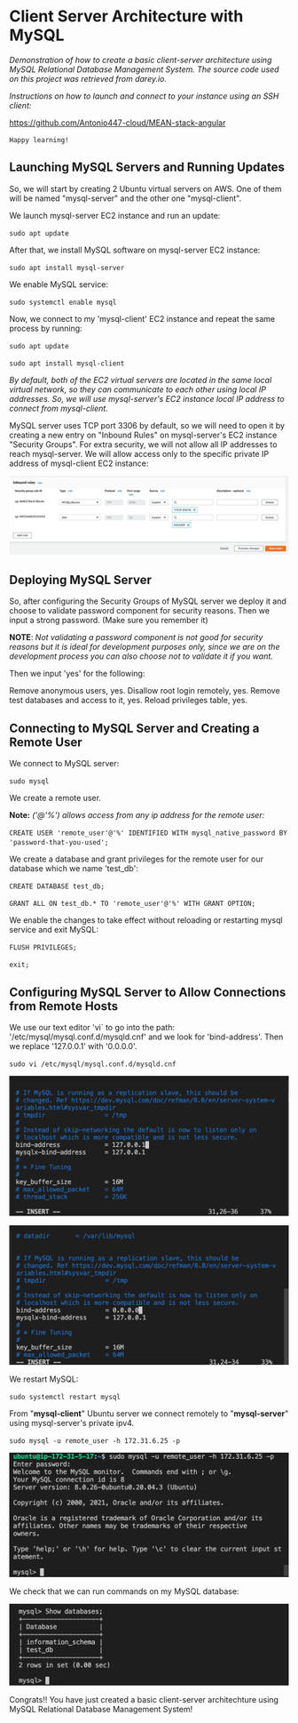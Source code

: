 # Client Server Architecture with MySQL

*Demonstration of how to create a basic client-server architecture using MySQL Relational Database Management System. The source code used on this project was retrieved from darey.io.* 

*Instructions on how to launch and connect to your instance using an SSH client:*
 
https://github.com/Antonio447-cloud/MEAN-stack-angular

    Happy learning!

## Launching MySQL Servers and Running Updates

So, we will start by creating 2 Ubuntu virtual servers on AWS. One of them will be named "mysql-server" and the other one "mysql-client". 

We launch mysql-server EC2 instance and run an update:

`sudo apt update`

After that, we install MySQL software on mysql-server EC2 instance:

`sudo apt install mysql-server`

We enable MySQL service:

`sudo systemctl enable mysql`

Now, we connect to my 'mysql-client' EC2 instance and repeat the same process by running:

`sudo apt update`

`sudo apt install mysql-client`

*By default, both of the EC2 virtual servers are located in the same local virtual network, so they can communicate to each other using local IP addresses. So, we will use mysql-server's EC2 instance local IP address to connect from mysql-client.*

MySQL server uses TCP port 3306 by default, so we will need to open it by creating a new entry on "Inbound Rules" on mysql-server's EC2 instance "Security Groups". For extra security, we will not allow all IP addresses to reach mysql-server. We will allow access only to the specific private IP address of mysql-client EC2 instance:

![security-groups](./images/security-groups8.png)

## Deploying MySQL Server

So, after configuring the Security Groups of MySQL server we deploy it and choose to validate password component for security reasons. Then we input a strong password. (Make sure you remember it)

**NOTE**: *Not validating a password component is not good for security reasons but it is ideal for development purposes only, since we are on the development process you can also choose not to validate it if you want.*

 Then we input 'yes' for the following:
 
 Remove anonymous users, yes. Disallow root login remotely, yes. Remove test databases and access to it, yes. Reload privileges table, yes. 

## Connecting to MySQL Server and Creating a Remote User
We connect to MySQL server:

`sudo mysql`

We create a remote user. 

**Note:** *('@'%') allows access from any ip address for the remote user:*

`CREATE USER 'remote_user'@'%' IDENTIFIED WITH mysql_native_password BY 'password-that-you-used';`

We create a database and grant privileges for the remote user for our database which we name 'test_db':

`CREATE DATABASE test_db;`

`GRANT ALL ON test_db.* TO 'remote_user'@'%' WITH GRANT OPTION;`

We enable the changes to take effect without reloading or restarting mysql service and exit MySQL:

`FLUSH PRIVILEGES;`

`exit;`

## Configuring MySQL Server to Allow Connections from Remote Hosts

We use our text editor 'vi` to go into the path: '/etc/mysql/mysql.conf.d/mysqld.cnf' and we look for 'bind-address'. Then we replace '127.0.0.1' with '0.0.0.0'.

`sudo vi /etc/mysql/mysql.conf.d/mysqld.cnf`

![bind-address-before](./images/bind-address-before.png)

![bind-address-after](./images/bind-address-after.png)

We restart MySQL:

`sudo systemctl restart mysql`

From "**mysql-client**" Ubuntu server we connect remotely to "**mysql-server**" using mysql-server's private ipv4.

`sudo mysql -u remote_user -h 172.31.6.25 -p`

![remote-user](./images/remote-user.png)

We check that we can run commands on my MySQL database:

![database](./images/database.png)

Congrats!! You have just created a basic client-server architechture using MySQL Relational Database Management System!